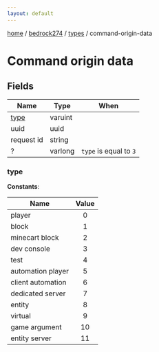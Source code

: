 ```yaml
---
layout: default
---
```


[home](/)  /  [bedrock274](/protocol/bedrock274)  /  [types](/protocol/bedrock274/types)  /  command-origin-data

# Command origin data

## Fields

Name | Type | When
---|---|:---:
[type](#type) | varuint | 
uuid | uuid | 
request id | string | 
? | varlong | <code>type</code> is equal to <code>3 |  | type</code> is equal to <code>4</code>

### type

**Constants**:

Name | Value
---|:---:
player | 0
block | 1
minecart block | 2
dev console | 3
test | 4
automation player | 5
client automation | 6
dedicated server | 7
entity | 8
virtual | 9
game argument | 10
entity server | 11
